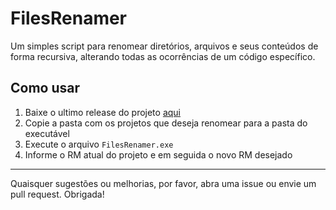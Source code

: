 # FilesRenamer

Um simples script para renomear diretórios, arquivos e seus conteúdos de forma recursiva, alterando todas as ocorrências de um código específico.

## Como usar

1. Baixe o ultimo release do projeto [aqui](https://github.com/Louie-Cipher/files-renamer/releases)
2. Copie a pasta com os projetos que deseja renomear para a pasta do executável
3. Execute o arquivo `FilesRenamer.exe`
4. Informe o RM atual do projeto e em seguida o novo RM desejado

---

Quaisquer sugestões ou melhorias, por favor, abra uma issue ou envie um pull request. Obrigada!
